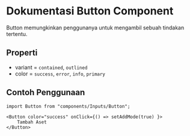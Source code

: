 # Dokumentasi Button Component
Button memungkinkan penggunanya untuk mengambil sebuah tindakan tertentu.

## Properti
- variant = `contained`, `outlined`
- color = `success`, `error`, `info`, `primary`

## Contoh Penggunaan
```
import Button from "components/Inputs/Button";

<Button color="success" onClick={() => setAddMode(true) }>
    Tambah Aset
</Button>
```